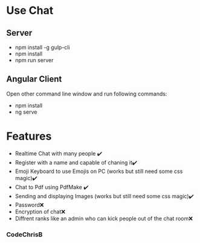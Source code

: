 
# Use Chat
##  Server

- npm install -g gulp-cli
- npm install
- npm run server


## Angular Client

Open other command line window and run following commands:

- npm install
- ng serve


# Features
- Realtime Chat with many people ✔️
- Register with a name and capable of chaning it✔️
- Emoji Keyboard to use Emojis on PC (works but still need some css magic)✔️
- Chat to Pdf using PdfMake ✔️
- Sending and displaying Images (works but still need some css magic)✔️
- Password❌
- Encryption of chat❌
- Diffrent ranks like an admin who can kick people out of the chat room❌


### CodeChrisB
